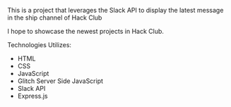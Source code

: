 This is a project that leverages the Slack API to display the latest message in the ship channel of Hack Club

I hope to showcase the newest projects in Hack Club.

Technologies Utilizes:
- HTML
- CSS
- JavaScript
- Glitch Server Side JavaScript
- Slack API
- Express.js
